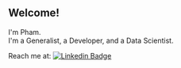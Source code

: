## Welcome!  
I'm Pham.  
I'm a Generalist, a Developer, and a Data Scientist.  
 
Reach me at: [![Linkedin Badge](https://img.shields.io/badge/-StevenPham-blue?style=flat&logo=Linkedin&logoColor=white)](https://www.linkedin.com/in/pham-chi-a83238257/)

